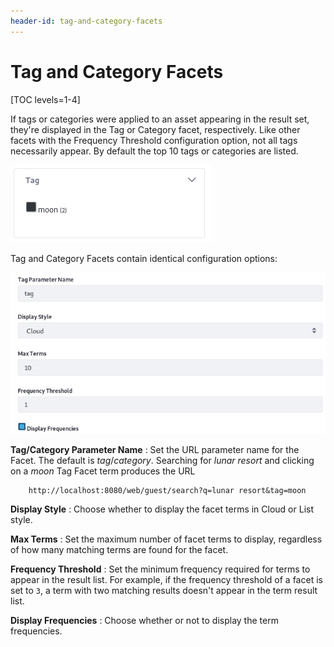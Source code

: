 ```yaml
---
header-id: tag-and-category-facets
---
```


# Tag and Category Facets

[TOC levels=1-4]

If tags or categories were applied to an asset appearing in the result set,
they're displayed in the Tag or Category facet, respectively. Like other facets
with the Frequency Threshold configuration option, not all tags necessarily
appear. By default the top 10 tags or categories are listed.

![Figure 1: Each Tag or Category with matching content is a facet term.](../../../images/search-tag-facet.png)

Tag and Category Facets contain identical configuration options:

![Figure 2: Tag and Category Facets are configurable.](../../../images/search-tag-facet-config.png)

**Tag/Category Parameter Name**
: Set the URL parameter name for the Facet. The default is *tag*/*category*.
Searching for *lunar resort* and clicking on a *moon* Tag Facet term produces
the URL

        http://localhost:8080/web/guest/search?q=lunar resort&tag=moon

**Display Style**
: Choose whether to display the facet terms in Cloud or List style.

**Max Terms**
: Set the maximum number of facet terms to display, regardless of how many
matching terms are found for the facet.

**Frequency Threshold**
: Set the minimum frequency required for terms to appear in the result list. For
example, if the frequency threshold of a facet is set to `3`, a term with two
matching results doesn't appear in the term result list.

**Display Frequencies**
: Choose whether or not to display the term frequencies.

